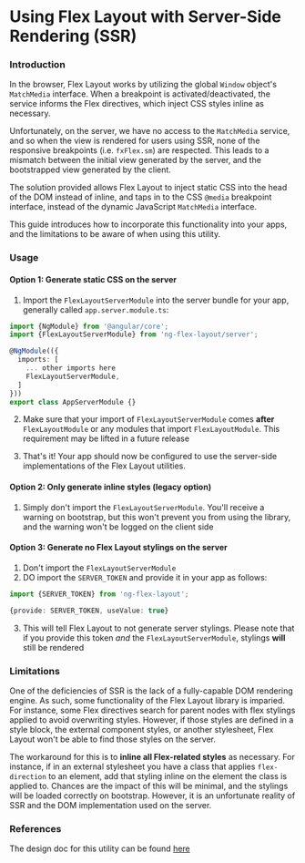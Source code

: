 # Using Flex Layout with Server-Side Rendering (SSR)

### Introduction

In the browser, Flex Layout works by utilizing the global `Window` object's 
`MatchMedia` interface. When a breakpoint is activated/deactivated, the service
informs the Flex directives, which inject CSS styles inline as necessary.

Unfortunately, on the server, we have no access to the `MatchMedia` service,
and so when the view is rendered for users using SSR, none of the responsive
breakpoints (i.e. `fxFlex.sm`) are respected. This leads to a mismatch between
the initial view generated by the server, and the bootstrapped view generated
by the client.

The solution provided allows Flex Layout to inject static CSS into the head of
the DOM instead of inline, and taps in to the CSS `@media` breakpoint interface,
instead of the dynamic JavaScript `MatchMedia` interface.

This guide introduces how to incorporate this functionality into your apps, and
the limitations to be aware of when using this utility.

### Usage

#### Option 1: Generate static CSS on the server

1. Import the `FlexLayoutServerModule` into the server bundle for your app,
generally called `app.server.module.ts`:

```typescript
import {NgModule} from '@angular/core';
import {FlexLayoutServerModule} from 'ng-flex-layout/server';

@NgModule(({
  imports: [
    ... other imports here
    FlexLayoutServerModule,
  ]
}))
export class AppServerModule {}
```

2. Make sure that your import of `FlexLayoutServerModule` comes **after** `FlexLayoutModule` or any
modules that import `FlexLayoutModule`. This requirement may be lifted in a future release

3. That's it! Your app should now be configured to use the server-side
implementations of the Flex Layout utilities. 


#### Option 2: Only generate inline styles (legacy option)

1. Simply don't import the `FlexLayoutServerModule`. You'll receive a warning
on bootstrap, but this won't prevent you from using the library, and the
warning won't be logged on the client side


#### Option 3: Generate no Flex Layout stylings on the server

1. Don't import the `FlexLayoutServerModule`
2. DO import the `SERVER_TOKEN` and provide it in your app as follows:

```typescript
import {SERVER_TOKEN} from 'ng-flex-layout';

{provide: SERVER_TOKEN, useValue: true}
```

3. This will tell Flex Layout to not generate server stylings. Please note that
if you provide this token *and* the `FlexLayoutServerModule`, stylings **will**
still be rendered

### Limitations

One of the deficiencies of SSR is the lack of a fully-capable DOM rendering
engine. As such, some functionality of the Flex Layout library is imparied.
For instance, some Flex directives search for parent nodes with flex stylings
applied to avoid overwriting styles. However, if those styles are defined in
a style block, the external component styles, or another stylesheet, Flex Layout
won't be able to find those styles on the server.

The workaround for this is to **inline all Flex-related styles** as necessary. 
For instance, if in an external stylesheet you have a class that applies
`flex-direction` to an element, add that styling inline on the element the
class is applied to. Chances are the impact of this will be minimal, and the
stylings will be loaded correctly on bootstrap. However, it is an unfortunate 
reality of SSR and the DOM implementation used on the server.

### References

The design doc for this utility can be found 
[here](https://docs.google.com/document/d/1fg04ihw42dJJHGd6fugdiBe39iJot8aErhiE7CjwfmQ)